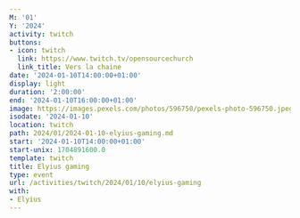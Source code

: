 ```yaml
---
M: '01'
Y: '2024'
activity: twitch
buttons:
- icon: twitch
  link: https://www.twitch.tv/opensourcechurch
  link_title: Vers la chaine
date: '2024-01-10T14:00:00+01:00'
display: light
duration: '2:00:00'
end: '2024-01-10T16:00:00+01:00'
image: https://images.pexels.com/photos/596750/pexels-photo-596750.jpeg
isodate: '2024-01-10'
location: twitch
path: 2024/01/2024-01-10-elyius-gaming.md
start: '2024-01-10T14:00:00+01:00'
start-unix: 1704891600.0
template: twitch
title: Elyius gaming
type: event
url: /activities/twitch/2024/01/10/elyius-gaming
with:
- Elyius
---
```

